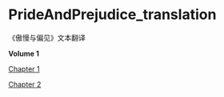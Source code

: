 # PrideAndPrejudice_translation
《傲慢与偏见》文本翻译

**Volume 1**

  [Chapter 1](https://github.com/sinntalker/PrideAndPrejudice_translation/blob/master/Volume1_chapter1)
  
  [Chapter 2](https://github.com/sinntalker/PrideAndPrejudice_translation/blob/master/Volume1_chapter2)
